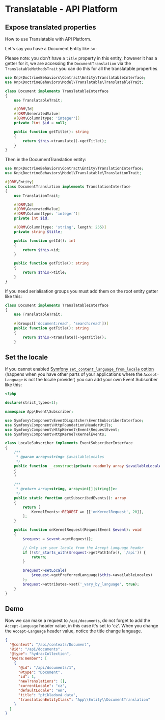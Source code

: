 # Translatable - API Platform

## Expose translated properties

How to use Translatable with API Platform.

Let's say you have a Document Entity like so:

Please note: you don't have a `title` property in this entity, however it has a getter for it, we are accessing the `DocumentTranslation` via
the `TranslatableMethodsTrait` you can do this for all the translatable properties.

```php
use Knp\DoctrineBehaviors\Contract\Entity\TranslatableInterface;
use Knp\DoctrineBehaviors\Model\Translatable\TranslatableTrait;

class Document implements TranslatableInterface
{
    use TranslatableTrait;

    #[ORM\Id]
    #[ORM\GeneratedValue]
    #[ORM\Column(type: 'integer')]
    private ?int $id = null;

    public function getTitle(): string
    {
        return $this->translate()->getTitle();
    }
}
```

Then in the DocumentTranslation entity:

```php
use Knp\DoctrineBehaviors\Contract\Entity\TranslationInterface;
use Knp\DoctrineBehaviors\Model\Translatable\TranslationTrait;

#[ORM\Entity]
class DocumentTranslation implements TranslationInterface
{
    use TranslationTrait;

    #[ORM\Id]
    #[ORM\GeneratedValue]
    #[ORM\Column(type: 'integer')]
    private int $id;

    #[ORM\Column(type: 'string', length: 255)]
    private string $title;

    public function getId(): int
    {
        return $this->id;
    }

    public function getTitle(): string
    {
        return $this->title;
    }
}
```

If you need serialisation groups you must add them on the root entity getter like this:

```php
class Document implements TranslatableInterface
{
    use TranslatableTrait;
    
    #[Groups(['document:read', 'search:read'])]
    public function getTitle(): string
    {
        return $this->translate()->getTitle();
    }
```

## Set the locale

If you cannot enabled [Symfony `set_content_language_from_locale` option](https://symfony.com/doc/current/reference/configuration/framework.html#set-content-language-from-locale) (happens when you have other parts of your applications where the `Accept-Language` is not the locale provider) you can add your own Event Subscriber like this:

```php
<?php

declare(strict_types=1);

namespace App\Event\Subscriber;

use Symfony\Component\EventDispatcher\EventSubscriberInterface;
use Symfony\Component\HttpFoundation\HeaderUtils;
use Symfony\Component\HttpKernel\Event\RequestEvent;
use Symfony\Component\HttpKernel\KernelEvents;

class LocaleSubscriber implements EventSubscriberInterface
{
    /**
     * @param array<string> $availableLocales
     */
    public function __construct(private readonly array $availableLocales)
    {
    }
    
    /**
     * @return array<string, array<int[]|string[]>>
     */
    public static function getSubscribedEvents(): array
    {
        return [
            KernelEvents::REQUEST => [['onKernelRequest', 20]],
        ];
    }

    public function onKernelRequest(RequestEvent $event): void
    {
        $request = $event->getRequest();

        // Only set your locale from the Accept Language header
        if (!str_starts_with($request->getPathInfo(), '/api')) {
            return;
        }

        $request->setLocale(
            $request->getPreferredLanguage($this->availableLocales)
        );
        $request->attributes->set('_vary_by_language', true);
    }
}
```

## Demo

Now we can make a request to `/api/documents`, do not forget to add the `Accept-Language` header value, in this case it's set to 'cz'. 
When you change the `Accept-Language` header value, notice the title change language.

```json
{
  "@context": "/api/contexts/Document",
  "@id": "/api/documents",
  "@type": "hydra:Collection",
  "hydra:member": [
    {
      "@id": "/api/documents/1",
      "@type": "Document",
      "id": 1,
      "newTranslations": [],
      "currentLocale": "cz",
      "defaultLocale": "en",
      "title": "příkladová data",
      "translationEntityClass": "App\\Entity\\DocumentTranslation"
    }
  ]
}
```
